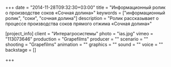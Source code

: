 +++
date = "2014-11-28T09:32:30+03:00"
title = "Информационный ролик о производстве соков «Сочная долина»"
keywords = ["информационный ролик", "соки", "сочная долина"]
description = "Ролик рассказывает о процессе производства соков прямого отжима «Сочная долина»"

[project_info]
    client = "Интерагросистемы"
    photo = "ias.jpg"
    vimeo = "113073646"
    production = "Grapefilms"
    producer = ""
    scenario = "" 
    shooting = "Grapefilms"
    animation = ""
    graphics = ""
    sound = ""
    voice = ""
    backstage = []

+++
